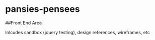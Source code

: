 # pansies-pensees
##Front End Area

Inlcudes sandbox (jquery testing), design references, wireframes, etc
